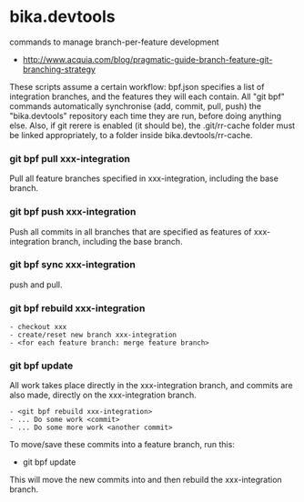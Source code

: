 bika.devtools
=============

commands to manage branch-per-feature development

- http://www.acquia.com/blog/pragmatic-guide-branch-feature-git-branching-strategy

These scripts assume a certain workflow:   bpf.json specifies a list of
integration branches, and the features they will each contain.  All 
"git bpf" commands automatically synchronise (add, commit, pull, push) the
"bika.devtools" repository each time they are run, before doing anything else.
Also, if git rerere is enabled (it should be), the .git/rr-cache folder must
be linked appropriately, to a folder inside bika.devtools/rr-cache.

### git bpf pull xxx-integration

Pull all feature branches specified in xxx-integration, including the base
branch.

### git bpf push xxx-integration

Push all commits in all branches that are specified as features of
xxx-integration branch, including the base branch.

### git bpf sync xxx-integration

push and pull.

### git bpf rebuild xxx-integration

    - checkout xxx
    - create/reset new branch xxx-integration
    - <for each feature branch: merge feature branch>

### git bpf update <feature-branch>

All work takes place directly in the xxx-integration branch, and commits
are also made, directly on the xxx-integration branch.

    - <git bpf rebuild xxx-integration>
    - ... Do some work <commit>
    - ... Do some more work <another commit>

To move/save these commits into a feature branch, run this:

   - git bpf update <feature-branch-name>

This will move the new commits into <feature-branch> and then rebuild
the xxx-integration branch.

